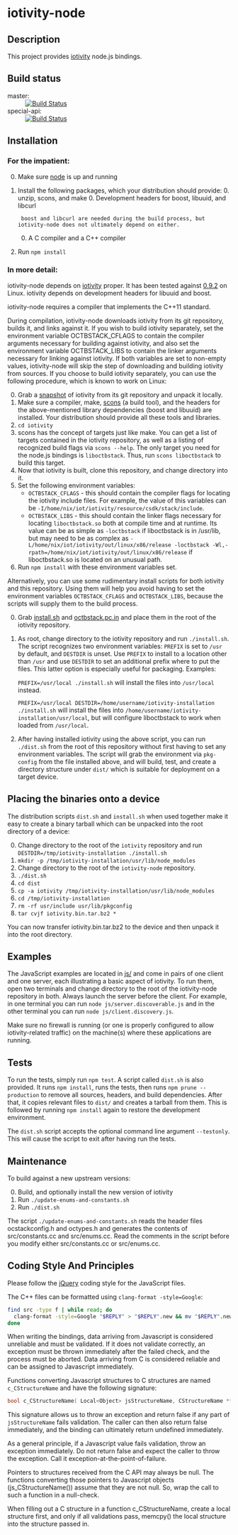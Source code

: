 # iotivity-node

## Description
This project provides [iotivity](http://iotivity.org/) node.js bindings.

## Build status
<dl>
	<dt>master:</dt>
	<dd>
		<a href="https://travis-ci.org/otcshare/iotivity-node">
			<img alt="Build Status" src="https://travis-ci.org/otcshare/iotivity-node.svg?branch=master"></img>
		</a>
	</dd>
	<dt>special-api:</dt>
	<dd>
		<a href="https://travis-ci.org/otcshare/iotivity-node">
			<img alt="Build Status" src="https://travis-ci.org/otcshare/iotivity-node.svg?branch=special-api"></img>
		</a>
	</dd>
</dl>

## Installation

### For the impatient:
0. Make sure [node](https://nodejs.org/) is up and running
0. Install the following packages, which your distribution should provide:
    0. unzip, scons, and make
    0. Development headers for boost, libuuid, and libcurl

        boost and libcurl are needed during the build process, but iotivity-node does not ultimately depend on either.
    0. A C compiler and a C++ compiler
0. Run ```npm install```

### In more detail:
iotivity-node depends on [iotivity](http://iotivity.org/) proper. It has been tested against [0.9.2](https://gerrit.iotivity.org/gerrit/gitweb?p=iotivity.git;a=tree;hb=0.9.2) on Linux. iotivity depends on development headers for libuuid and boost.

iotivity-node requires a compiler that implements the C++11 standard.

During compilation, iotivity-node downloads iotivity from its git repository, builds it, and links against it. If you wish to build iotivity separately, set the environment variable OCTBSTACK_CFLAGS to contain the compiler arguments necessary for building against iotivity, and also set the environment variable OCTBSTACK_LIBS to contain the linker arguments necessary for linking against iotivity. If both variables are set to non-empty values, iotivity-node will skip the step of downloading and building iotivity from sources. If you choose to build iotivity separately, you can use the following procedure, which is known to work on Linux:

0. Grab a [snapshot](https://gerrit.iotivity.org/gerrit/gitweb?p=iotivity.git;a=snapshot;h=0.9.2;sf=tgz) of iotivity from its git repository and unpack it locally.
0. Make sure a compiler, make, [scons](http://www.scons.org/) (a build tool), and the headers for the above-mentioned library dependencies (boost and libuuid) are installed. Your distribution should provide all these tools and libraries.
0. ```cd iotivity```
0. scons has the concept of targets just like make. You can get a list of targets contained in the iotivity repository, as well as a listing of recognized build flags via ```scons --help```. The only target you need for the node.js bindings is ```liboctbstack```. Thus, run ```scons liboctbstack``` to build this target.
0. Now that iotivity is built, clone this repository, and change directory into it.
0. Set the following environment variables:
	* ```OCTBSTACK_CFLAGS``` - this should contain the compiler flags for locating the iotivity include files. For example, the value of this variables can be ```-I/home/nix/iot/iotivity/resource/csdk/stack/include```.
	* ```OCTBSTACK_LIBS``` - this should contain the linker flags necessary for locating ```liboctbstack.so``` both at compile time and at runtime. Its value can be as simple as ```-loctbstack``` if liboctbstack is in /usr/lib, but may need to be as complex as ```-L/home/nix/iot/iotivity/out/linux/x86/release -loctbstack -Wl,-rpath=/home/nix/iot/iotivity/out/linux/x86/release``` if liboctbstack.so is located on an unusual path.
0. Run ```npm install``` with these environment variables set.

Alternatively, you can use some rudimentary install scripts for both iotivity and this repository. Using them will help you avoid having to set the environment variables ```OCTBSTACK_CFLAGS``` and ```OCTBSTACK_LIBS```, because the scripts will supply them to the build process.

0. Grab [install.sh](https://raw.githubusercontent.com/otcshare/iotivity-node/dev/install.sh) and [octbstack.pc.in](https://raw.githubusercontent.com/otcshare/iotivity-node/dev/octbstack.pc.in) and place them in the root of the iotivity repository.
0. As root, change directory to the iotivity repository and run ```./install.sh```. The script recognizes two environment variables: ```PREFIX``` is set to ```/usr``` by default, and ```DESTDIR``` is unset. Use ```PREFIX``` to install to a location other than ```/usr``` and use ```DESTDIR``` to set an additional prefix where to put the files. This latter option is especially useful for packaging. Examples:

    ```PREFIX=/usr/local ./install.sh``` will install the files into ```/usr/local``` instead.

    ```PREFIX=/usr/local DESTDIR=/home/username/iotivity-installation ./install.sh``` will install the files into ```/home/username/iotivity-installation/usr/local```, but will configure liboctbstack to work when loaded from ```/usr/local```.
0. After having installed iotivity using the above script, you can run ```./dist.sh``` from the root of this repository without first having to set any environment variables. The script will grab the environment via ```pkg-config``` from the file installed above, and will build, test, and create a directory structure under ```dist/``` which is suitable for deployment on a target device.

## Placing the binaries onto a device
The distribution scripts ```dist.sh``` and ```install.sh``` when used together make it easy to create a binary tarball which can be unpacked into the root directory of a device:

0. Change directory to the root of the ```iotivity``` repository and run ```DESTDIR=/tmp/iotivity-installation ./install.sh```
0. ```mkdir -p /tmp/iotivity-installation/usr/lib/node_modules```
0. Change directory to the root of the ```iotivity-node``` repository.
0. ```./dist.sh```
0. ```cd dist```
0. ```cp -a iotivity /tmp/iotivity-installation/usr/lib/node_modules```
0. ```cd /tmp/iotivity-installation```
0. ```rm -rf usr/include usr/lib/pkgconfig```
0. ```tar cvjf iotivity.bin.tar.bz2 *```

You can now transfer iotivity.bin.tar.bz2 to the device and then unpack it into the root directory.

## Examples

The JavaScript examples are located in [js/](./js/) and come in pairs of one client and one server, each illustrating a basic aspect of iotivity. To run them, open two terminals and change directory to the root of the iotivity-node repository in both. Always launch the server before the client. For example, in one terminal you can run ```node js/server.discoverable.js``` and in the other terminal you can run ```node js/client.discovery.js```.

Make sure no firewall is running (or one is properly configured to allow iotivity-related traffic) on the machine(s) where these applications are running.

## Tests

To run the tests, simply run ```npm test```. A script called ```dist.sh``` is also provided. It runs ```npm install```, runs the tests, then runs ```npm prune --production``` to remove all sources, headers, and build dependencies. After that, it copies relevant files to ```dist/``` and creates a tarball from them. This is followed by running ```npm install``` again to restore the development environment.

The ```dist.sh``` script accepts the optional command line argument ```--testonly```. This will cause the script to exit after having run the tests.

## Maintenance

To build against a new upstream versions:

0. Build, and optionally install the new version of iotivity
0. Run ```./update-enums-and-constants.sh```
0. Run ```./dist.sh```

The script ```./update-enums-and-constants.sh``` reads the header files ocstackconfig.h and octypes.h and generates the contents of src/constants.cc and src/enums.cc. Read the comments in the script before you modify either src/constants.cc or src/enums.cc.

## Coding Style And Principles
Please follow the [jQuery](http://contribute.jquery.org/style-guide/js/) coding style for the JavaScript files.

The C++ files can be formatted using ```clang-format -style=Google```:
```BASH
find src -type f | while read; do
  clang-format -style=Google "$REPLY" > "$REPLY".new && mv "$REPLY".new "$REPLY"
done
```

When writing the bindings, data arriving from Javascript is considered unreliable and must be validated. If it does not validate correctly, an exception must be thrown immediately after the failed check, and the process must be aborted. Data arriving from C is considered reliable and can be assigned to Javascript immediately.

Functions converting Javascript structures to C structures are named ```c_CStructureName``` and have the following signature:

```C++
bool c_CStructureName( Local<Object> jsStructureName, CStructureName **p_putStructurePointerHere );
```

This signature allows us to throw an exception and return false if any part of ```jsStructureName``` fails validation. The caller can then also return false immediately, and the binding can ultimately return undefined immediately.

As a general principle, if a Javascript value fails validation, throw an exception immediately. Do not return false and expect the caller to throw the exception. Call it exception-at-the-point-of-failure.

Pointers to structures received from the C API may always be null. The functions converting those pointers to Javascript objects (js_CStructureName()) assume that they are not null. So, wrap the call to such a function in a null-check.

When filling out a C structure in a function c_CStructureName, create a local structure first, and only if all validations pass, memcpy() the local structure into the structure passed in.
